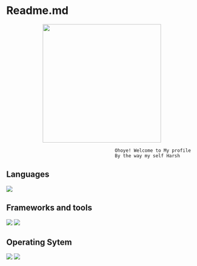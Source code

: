 # Readme.md
<p align="center">
    <img src=https://avatars.githubusercontent.com/u/89505915?v=4 width=312 height=312/>
    <br>
</p>

```
                                        Ohoye! Welcome to My profile 
                                        By the way my self Harsh
```

## Languages
<p>
    <img src="https://img.shields.io/badge/Python-14354C?style=for-the-badge&logo=python&logoColor=white" />
    
</p>

## Frameworks and tools
<p>
    <img src="https://img.shields.io/badge/Flutter-%2302569B?style=for-the-badge&logo=Flutter&logoColor=white"/>
    <img src="https://img.shields.io/badge/dart-%230175C2?style=for-the-badge&logo=dart&logoColor=white"/>
    
</p>

## Operating Sytem
<p>
    <img src="https://img.shields.io/badge/Android-3DDC84?style=for-the-badge&logo=android&logoColor=white" />
    <img src="https://img.shields.io/badge/Ubuntu-E95420?style=for-the-badge&logo=ubuntu&logoColor=white"/>
</p>
